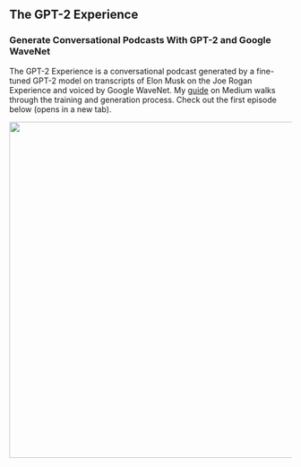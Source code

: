 ## The GPT-2 Experience
### Generate Conversational Podcasts With GPT-2 and Google WaveNet

The GPT-2 Experience is a conversational podcast generated by a fine-tuned GPT-2 model on transcripts of Elon Musk on the Joe Rogan Experience and voiced by Google WaveNet. My [guide](https://betterprogramming.pub/generate-conversational-podcasts-with-gpt-2-and-google-wavenet-1dc9c2edc3ef) on Medium walks through the training and generation process. Check out the first episode below (opens in a new tab).

<a href="https://www.youtube.com/watch?v=KkLOTn2o9o4"  target="_blank"><img src="https://github.com/user-attachments/assets/d2748db8-cc9c-4647-893f-ba6eaa48aad0" width="600" ></a>
